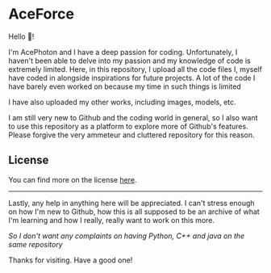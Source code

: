 # AceForce

Hello 👋!

I'm AcePhoton and I have a deep passion for coding. Unfortunately, I haven't been able to delve into my passion and my knowledge of code is extremely limited. Here, in this repository, I upload all the code files I, myself have coded in alongside inspirations for future projects. A lot of the code I have barely even worked on because my time in such things is limited

I have also uploaded my other works, including images, models, etc.

I am still very new to Github and the coding world in general, so I also want to use this repository as a platform to explore more of Github's features. Please forgive the very ammeteur and cluttered repository for this reason.

## License
You can find more on the license [here](License.md).
<hr>

Lastly, any help in anything here will be appreciated. I can't stress enough on how I'm new to Github, how this is all supposed to be an archive of what I'm learning
and how I really, really want to work on this more.


*So I don't want any complaints on having Python, C++ and java on the same repository*

Thanks for visiting. Have a good one!
